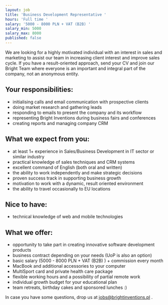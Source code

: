 ```yaml
---
layout: job
title: 'Business Development Representative '
hours: 'Full time '
salary: '5000 - 8000 PLN + VAT (B2B) '
salary_min: 5000
salary_max: 8000
published: false
---
```

We are looking for a highly motivated individual with an interest in sales and marketing to assist our team in increasing client interest and improve sales cycle. If you have a result-oriented approach, send your CV and join our Bright Team where everyone is an important and integral part of the company, not an anonymous entity. 



## Your responsibilities: 

*  initialising calls and email communication with prospective clients 
* doing market research and gathering leads 
* responding to emails to present the company and its workflow
* representing Bright Inventions during business fairs and conferences 
* creating reports and managing company CRM 



## What we expect from you: 

* at least 1+ experience in Sales/Business Development in IT sector or similar industry 
* practical knowledge of sales techniques and CRM systems 
* excellent command of English (both oral and written) 
* the ability to work independently and make strategic decisions 
* proven success track in supporting business growth 
* motivation to work with a dynamic, result oriented environment 
* the ability to travel occasionally to EU locations



## Nice to have: 

* technical knowledge of web and mobile technologies



## What we offer: 

* opportunity to take part in creating innovative software development products 
* business contract depending on your needs (UoP is also an option) 
* basic salary (5000 - 8000 PLN + VAT (B2B) ) + commission every month 
* MacBook and additional accessories to your computer 
* MultiSport card and private health care package 
* flexible working hours and a possibility of partial remote work 
* individual growth budget for your educational plan
* team retreats, birthday cakes and sponsored lunches :)  

In case you have some questions, drop us at jobs@brightinventions.pl .
